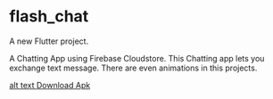 # flash_chat

A new Flutter project.

A Chatting App using Firebase Cloudstore.
This Chatting app lets you exchange text message.
There are even animations in this projects.

[alt text ](https://github.com/vancityAyush/flash_chat/tree/master/screenshots/ss4.png)
[Download Apk](flash%20chat.apk)